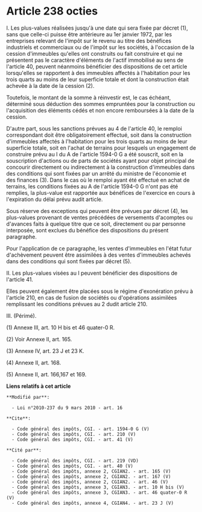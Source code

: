 # Article 238 octies

I. Les plus-values réalisées jusqu'à une date qui sera fixée par décret (1), sans que celle-ci puisse être antérieure au 1er
janvier 1972, par les entreprises relevant de l'impôt sur le revenu au titre des bénéfices industriels et commerciaux ou de
l'impôt sur les sociétés, à l'occasion de la cession d'immeubles qu'elles ont construits ou fait construire et qui ne
présentent pas le caractère d'éléments de l'actif immobilisé au sens de l'article 40, peuvent néanmoins bénéficier des
dispositions de cet article lorsqu'elles se rapportent à des immeubles affectés à l'habitation pour les trois quarts au moins
de leur superficie totale et dont la construction était achevée à la date de la cession (2). 

Toutefois, le montant de la somme à réinvestir est, le cas échéant, déterminé sous déduction des sommes empruntées pour la
construction ou l'acquisition des éléments cédés et non encore remboursées à la date de la cession. 

D'autre part, sous les sanctions prévues au 4 de l'article 40, le remploi correspondant doit être obligatoirement effectué,
soit dans la construction d'immeubles affectés à l'habitation pour les trois quarts au moins de leur superficie totale, soit
en l'achat de terrains pour lesquels un engagement de construire prévu au I du A de l'article 1594-0 G a été souscrit, soit
en la souscription d'actions ou de parts de sociétés ayant pour objet principal de concourir directement ou indirectement à
la construction d'immeubles dans des conditions qui sont fixées par un arrêté du ministre de l'économie et des finances (3).
Dans le cas où le remploi ayant été effectué en achat de terrains, les conditions fixées au A de l'article 1594-0 G n'ont pas
été remplies, la plus-value est rapportée aux bénéfices de l'exercice en cours à l'expiration du délai prévu audit article. 

Sous réserve des exceptions qui peuvent être prévues par décret (4), les plus-values provenant de ventes précédées de
versements d'acomptes ou d'avances faits à quelque titre que ce soit, directement ou par personne interposée, sont exclues du
bénéfice des dispositions du présent paragraphe. 

Pour l'application de ce paragraphe, les ventes d'immeubles en l'état futur d'achèvement peuvent être assimilées à des ventes
d'immeubles achevés dans des conditions qui sont fixées par décret (5). 

II. Les plus-values visées au I peuvent bénéficier des dispositions de l'article 41. 

Elles peuvent également être placées sous le régime d'exonération prévu à l'article 210, en cas de fusion de sociétés ou
d'opérations assimilées remplissant les conditions prévues au 2 dudit article 210. 

III. (Périmé). 

(1) Annexe III, art. 10 H bis et 46 quater-0 R. 

(2) Voir Annexe II, art. 165. 

(3) Annexe IV, art. 23 J et 23 K. 

(4) Annexe II, art. 168. 

(5) Annexe II, art. 166,167 et 169.

**Liens relatifs à cet article**

	**Modifié par**:

	  - Loi n°2010-237 du 9 mars 2010 - art. 16

	**Cite**:

	  - Code général des impôts, CGI. - art. 1594-0 G (V)
	  - Code général des impôts, CGI. - art. 210 (V)
	  - Code général des impôts, CGI. - art. 41 (V)

	**Cité par**:

	  - Code général des impôts, CGI. - art. 219 (VD)
	  - Code général des impôts, CGI. - art. 40 (V)
	  - Code général des impôts, annexe 2, CGIAN2. - art. 165 (V)
	  - Code général des impôts, annexe 2, CGIAN2. - art. 167 (V)
	  - Code général des impôts, annexe 2, CGIAN2. - art. 46 (V)
	  - Code général des impôts, annexe 3, CGIAN3. - art. 10 H bis (V)
	  - Code général des impôts, annexe 3, CGIAN3. - art. 46 quater-0 R (V)
	  - Code général des impôts, annexe 4, CGIAN4. - art. 23 J (V)
